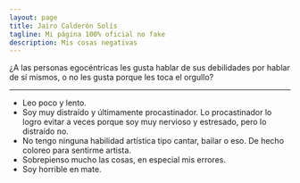 ```yaml
---
layout: page
title: Jairo Calderón Solís
tagline: Mi página 100% oficial no fake
description: Mis cosas negativas
---
```


¿A las personas egocéntricas les gusta hablar de sus debilidades por hablar de sí mismos, o no les gusta porque les toca el orgullo?

---

- Leo poco y lento.
- Soy muy distraído y últimamente procastinador. Lo procastinador lo logro evitar a veces porque soy muy nervioso y estresado, pero lo distraído no.
- No tengo ninguna habilidad artística tipo cantar, bailar o eso. De hecho coloreo para sentirme artista.
- Sobrepienso mucho las cosas, en especial mis errores.
- Soy horrible en mate.